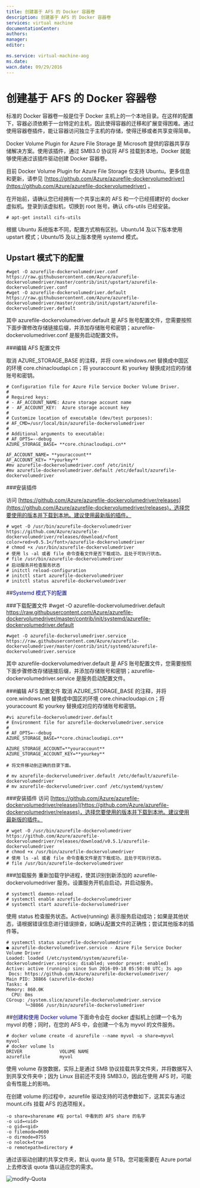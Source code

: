 ```yaml
---
title: 创建基于 AFS 的 Docker 容器卷
description: 创建基于 AFS 的 Docker 容器卷
services: virtual machine
documentationCenter: 
authors: 
manager: 
editor: 

ms.service: virtual-machine-aog
ms.date: 
wacn.date: 09/29/2016
---
```


# 创建基于 AFS 的 Docker 容器卷

标准的 Docker 容器卷一般是位于 Docker 主机上的一个本地目录。在这样的配置下，容器必须依赖于一台特定的主机，因此使得容器的迁移和扩展变得困难。通过使用容器卷插件，能让容器访问独立于主机的存储，使得迁移或者共享变得简单。

Docker Volume Plugin for Azure File Storage 是 Microsoft 提供的容器共享存储解决方案。使用该插件，通过 SMB3.0 协议将 AFS 挂载到本地，Docker 就能够使用通过该插件驱动创建 Docker 容器卷。

目前 Docker Volume Plugin for Azure File Storage 仅支持 Ubuntu。更多信息和更新，请参见 [https://github.com/Azure/azurefile-dockervolumedriver](https://github.com/Azure/azurefile-dockervolumedriver) 。

在开始前，请确认您已经拥有一个共享出来的 AFS 和一个已经搭建好的 docker 虚拟机。登录到该虚拟机，切换到 root 账号。确认 cifs-utils 已经安装。

    # apt-get install cifs-utils

根据 Ubuntu 系统版本不同，配置方式稍有区别。Ubuntu14 及以下版本使用 upstart 模式；Ubuntu15 及以上版本使用 systemd 模式。

## Upstart 模式下的配置

    #wget -O azurefile-dockervolumedriver.conf https://raw.githubusercontent.com/Azure/azurefile-dockervolumedriver/master/contrib/init/upstart/azurefile-dockervolumedriver.conf
    #wget -O azurefile-dockervolumedriver.default https://raw.githubusercontent.com/Azure/azurefile-dockervolumedriver/master/contrib/init/upstart/azurefile-dockervolumedriver.default

其中 azurefile-dockervolumedriver.default 是 AFS 账号配置文件，您需要按照下面步骤修改存储链接后缀，并添加存储账号和密钥；azurefile-dockervolumedriver.conf 是服务启动配置文件。

###编辑 AFS 配置文件

取消 AZURE_STORAGE_BASE 的注释，并将 core.windows.net 替换成中国区的环境 core.chinacloudapi.cn；将 youraccount 和 yourkey 替换成对应的存储账号和密钥。

    # Configuration file for Azure File Service Docker Volume Driver.  
    #  
    # Required keys:  
    # - AF_ACCOUNT_NAME: Azure storage account name  
    # - AF_ACCOUNT_KEY:  Azure storage account key  
    #  
    # Customize location of executable (dev/test purposes):  
    # AF_CMD=/usr/local/bin/azurefile-dockervolumedriver  
    #  
    # Additional arguments to executable:  
    # AF_OPTS=--debug  
    AZURE_STORAGE_BASE= **core.chinacloudapi.cn**  

    AF_ACCOUNT_NAME= **youraccount**   
    AF_ACCOUNT_KEY= **yourkey**  
    #mv azurefile-dockervolumedriver.conf /etc/init/	  
    #mv azurefile-dockervolumedriver.default /etc/default/azurefile-dockervolumedriver  

###安装插件

访问 [https://github.com/Azure/azurefile-dockervolumedriver/releases](https://github.com/Azure/azurefile-dockervolumedriver/releases)，选择您要使用的版本并下载到本地。建议使用最新版的插件。

    # wget -O /usr/bin/azurefile-dockervolumedriver https://github.com/Azure/azurefile-dockervolumedriver/releases/download/<font color=red>v0.5.1</font>/azurefile-dockervolumedriver  
    # chmod +x /usr/bin/azurefile-dockervolumedriver  
    # 使用 ls -al 或者 file 命令查看文件是否下载成功，且处于可执行状态。  
    # file /usr/bin/azurefile-dockervolumedriver  
    # 启动服务并检查服务状态  
    # initctl reload-configuration  
    # initctl start azurefile-dockervolumedriver  
    # initctl status azurefile-dockervolumedriver  

##<font color=darkblue>Systemd 模式下的配置</font>

###下载配置文件
    #wget -O azurefile-dockervolumedriver.default https://raw.githubusercontent.com/Azure/azurefile-dockervolumedriver/master/contrib/init/systemd/azurefile-dockervolumedriver.default

    #wget -O azurefile-dockervolumedriver.service https://raw.githubusercontent.com/Azure/azurefile-dockervolumedriver/master/contrib/init/systemd/azurefile-dockervolumedriver.service

其中 azurefile-dockervolumedriver.default 是 AFS 账号配置文件，您需要按照下面步骤修改存储链接后缀，并添加存储账号和密钥；azurefile-dockervolumedriver.service 是服务启动配置文件。

###编辑 AFS 配置文件
取消 AZURE_STORAGE_BASE 的注释，并将 core.windows.net 替换成中国区的环境 core.chinacloudapi.cn；将 youraccount 和 yourkey 替换成对应的存储账号和密钥。

    #vi azurefile-dockervolumedriver.default  
    # Environment file for azurefile-dockervolumedriver.service  
    #  
    # AF_OPTS=--debug  
    AZURE_STORAGE_BASE=**core.chinacloudapi.cn**

    AZURE_STORAGE_ACCOUNT=**youraccount**  
    AZURE_STORAGE_ACCOUNT_KEY=**yourkey**  

    # 将文件移动到正确的目录下面。

    # mv azurefile-dockervolumedriver.default /etc/default/azurefile-dockervolumedriver  
    # mv azurefile-dockervolumedriver.conf /etc/systemd/system/  

###安装插件
访问 [https://github.com/Azure/azurefile-dockervolumedriver/releases](https://github.com/Azure/azurefile-dockervolumedriver/releases)，选择您要使用的版本并下载到本地。建议使用最新版的插件。

    # wget -O /usr/bin/azurefile-dockervolumedriver https://github.com/Azure/azurefile-dockervolumedriver/releases/download/v0.5.1/azurefile-dockervolumedriver
    # chmod +x /usr/bin/azurefile-dockervolumedriver  
    # 使用 ls -al 或者 file 命令查看文件是否下载成功，且处于可执行状态。  
    # file /usr/bin/azurefile-dockervolumedriver

###加载服务
重新加载守护进程，使其识别到新添加的 azurefile-dockervolumedriver 服务。设置服务开机自启动，并启动服务。

    # systemctl daemon-reload  
    # systemctl enable azurefile-dockervolumedriver  
    # systemctl start azurefile-dockervolumedriver

使用 status 检查服务状态。Active(running) 表示服务启动成功；如果是其他状态，请根据错误信息进行错误排查，如确认配置文件的正确性；尝试其他版本的插件等。

    # systemctl status azurefile-dockervolumedriver  
    ● azurefile-dockervolumedriver.service - Azure File Service Docker Volume Driver  
    Loaded: loaded (/etc/systemd/system/azurefile-dockervolumedriver.service; disabled; vendor preset: enabled)  
    Active: active (running) since Sun 2016-09-18 05:50:08 UTC; 3s ago  
     Docs: https://github.com/Azure/azurefile-dockervolumedriver/  
    Main PID: 38866 (azurefile-docke)  
    Tasks: 4  
    Memory: 860.0K  
      CPU: 8ms  
    CGroup: /system.slice/azurefile-dockervolumedriver.service  
           └─38866 /usr/bin/azurefile-dockervolumedriver  

##<font color=darkblue>创建和使用 Docker volume</font>
下面命令会在 docker 虚拟机上创建一个名为 myvol 的卷；同时，在您的 AFS 中，会创建一个名为 myvol 的文件服务。

    # docker volume create -d azurefile --name myvol -o share=myvol  
    myvol  
    # docker volume ls  
    DRIVER              VOLUME NAME  
    azurefile           myvol  

使用 volume 存放数据，实际上是通过 SMB 协议挂载共享文件夹，并将数据写入到共享文件夹中；因为 Linux 目前还不支持 SMB3.0，因此在使用 AFS 时，可能会有性能上的影响。

在创建 volume 的过程中，azurefile 驱动支持的可选参数如下，这其实与通过 mount.cifs 挂载 AFS 的选项相关。

    -o share=sharename #在 portal 中看到的 AFS share 的名字  
    -o uid=<uid>  
    -o gid=<gid>   
    -o filemode=0600   
    -o dirmode=0755   
    -o nolock=true   
    -o remotepath=directory #  

通过该驱动创建的共享文件夹，默认 quota 是 5TB。您可能需要在 Azure portal 上去修改该 quota 值以适应您的需求。

![modify-Quota](./media/aog-virtual-machines-docker-based-afs/modify-Quota.png "修改 AzurePortal 中的 Quota 值.png")

